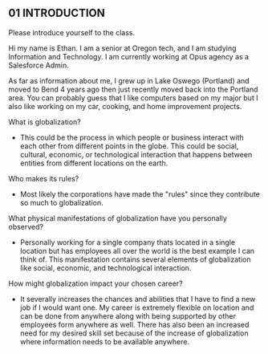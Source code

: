 ## 01 INTRODUCTION

Please introduce yourself to the class.  

Hi my name is Ethan. I am a senior at Oregon tech, and I am studying Information and Technology. I am currently working at Opus agency as a Salesforce Admin.

As far as information about me, I grew up in Lake Oswego (Portland) and moved to Bend 4 years ago then just recently moved back into the Portland area. You can probably guess that I like computers based on my major but I also like working on my car, cooking, and home improvement projects.

What is globalization?
- This could be the process in which people or business interact with each other from different points in the globe. This could be social, cultural, economic, or technological interaction that happens between entities from different locations on the earth. 

Who makes its rules?
- Most likely the corporations have made the "rules" since they contribute so much to globalization. 

What physical manifestations of globalization have you personally observed?
- Personally working for a single company thats located in a single location but has employees all over the world is the best example I can think of. This manifestation contains several elements of globalization like social, economic, and technological interaction. 

How might globalization impact your chosen career?
- It severally increases the chances and abilities that I have to find a new job if I would want one. My career is extremely flexible on location and can be done from anywhere along with being supported by other employees form anywhere as well. There has also been an increased need for my desired skill set because of the increase of globalization where information needs to be available anywhere. 
